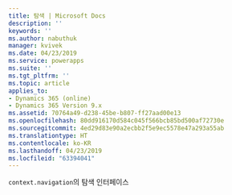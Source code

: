 ```yaml
---
title: 탐색 | Microsoft Docs
description: ''
keywords: ''
ms.author: nabuthuk
manager: kvivek
ms.date: 04/23/2019
ms.service: powerapps
ms.suite: ''
ms.tgt_pltfrm: ''
ms.topic: article
applies_to:
- Dynamics 365 (online)
- Dynamics 365 Version 9.x
ms.assetid: 70764a49-d238-45be-b807-ff27aad00e13
ms.openlocfilehash: 80dd916170d584c045f566bcb85bd500af72730e
ms.sourcegitcommit: 4ed29d83e90a2ecbb2f5e9ec5578e47a293a55ab
ms.translationtype: HT
ms.contentlocale: ko-KR
ms.lasthandoff: 04/23/2019
ms.locfileid: "63394041"
---
```

`context.navigation`의 탐색 인터페이스
